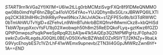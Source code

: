 $START$9rn1kVGa2Yf/KI1M+U6Iw2tLLg0rbMCMziSvgrFXQr8f91DMeQNMMOqw08b0imdYqF6hnZBgCa41oVlO54YAo+YUJQDhynBxSGLrxJBRWPQ6ILXTlpq2CK383h8H9c2h9iR8yrPewI9Ncx7JklJvIAOk+s1ZjFPE5o9b/bI3TdRWWC0bTmlAhWUTvYglD+dZFehvLn9WmBTuhkrbBDXQfnvHMwmiCkz8+kbQHiSdTkbW7pxypXxcvYsFU1bj02Xwobwph50h8m25ReEDQkoFLyq+gztKwz6fGZDQPtP0mwpszPsqlkPweSpRpqR2LbA1jw41k5AiQEp3Q2NtPMPgHzJF0pha20swkrZuGvRLegdsJG0QltL0BE/vD50XvNcBZWsbEOZxRSIYTj12KNZy+9baLkG9VycEhoybES7c1VZrLhF41wWEmx9upnevb/ZTN3Ii4GGpJMWRzZwn6hY+1A==$END$